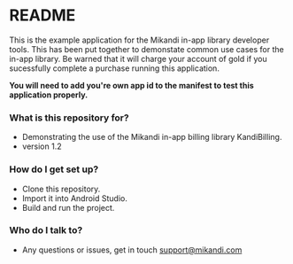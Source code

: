 # README #
This is the example application for the Mikandi in-app library developer tools. This has been put together to demonstate common use cases for the in-app library. Be warned that it will charge your account of gold if you sucessfully complete a purchase running this application. 

**You will need to add you're own app id to the manifest to test this application properly.** 

### What is this repository for? ###

* Demonstrating the use of the Mikandi in-app billing library KandiBilling. 
* version 1.2

### How do I get set up? ###

* Clone this repository.
* Import it into Android Studio. 
* Build and run the project.  

### Who do I talk to? ###

* Any questions or issues, get in touch support@mikandi.com
